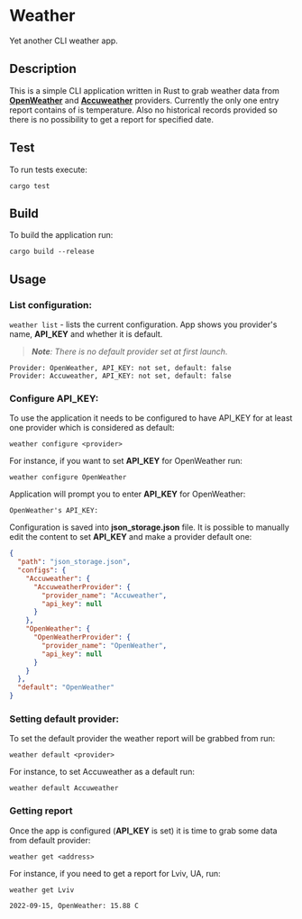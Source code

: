 # Weather
Yet another CLI weather app.

## Description

This is a simple CLI application written in Rust to grab weather data from  [**OpenWeather**](https://openweathermap.org)  and [**Accuweather**](https://developer.accuweather.com) 
providers. Currently the only one entry report contains of is temperature. Also no historical records provided so there is no possibility to get a report for specified date.


## Test

To run tests execute: 
```
cargo test
```

## Build

To build the application run:
```
cargo build --release
```

## Usage


### List configuration:

`weather list` - lists the current configuration. App shows you provider's name, **API_KEY** and whether it is default.

>***Note**: There is no default provider set at first launch.*

```
Provider: OpenWeather, API_KEY: not set, default: false
Provider: Accuweather, API_KEY: not set, default: false

```
### Configure API_KEY:


To use the application it needs to be configured to have API_KEY for at least one provider which is considered as default: 

`weather configure <provider>`

For instance, if you want to set **API_KEY** for OpenWeather run:

`weather configure OpenWeather`

Application will prompt you to enter **API_KEY** for OpenWeather:
```
OpenWeather's API_KEY:
````

Configuration is saved into **json_storage.json** file. It is possible to manually edit the content to set **API_KEY** and make a provider default one:

```json
{
  "path": "json_storage.json",
  "configs": {
    "Accuweather": {
      "AccuweatherProvider": {
        "provider_name": "Accuweather",
        "api_key": null
      }
    },
    "OpenWeather": {
      "OpenWeatherProvider": {
        "provider_name": "OpenWeather",
        "api_key": null
      }
    }
  },
  "default": "OpenWeather"
}

```



### Setting default provider:

To set the default provider the weather report will be grabbed from run:

`weather default <provider>`

For instance, to set Accuweather as a default run:

`weather default Accuweather`


### Getting report


Once the app is configured (**API_KEY** is set) it is time to grab some data from default provider:

`weather get <address>`

For instance, if you need to get a report for Lviv, UA, run:

`weather get Lviv`

```
2022-09-15, OpenWeather: 15.88 C
```
